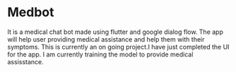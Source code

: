 # Medbot
It is a medical chat bot made using flutter and google dialog flow.
The app will help user providing medical assistance and help them with their symptoms.
This is currently an on going project.I have just completed the UI for the app.
I am currently training the model to provide medical assisstance.
